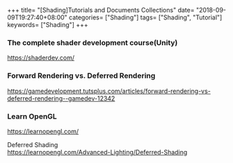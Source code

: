 +++
title= "[Shading]Tutorials and Documents Collections"
date= "2018-09-09T19:27:40+08:00"
categories= ["Shading"]
tags= ["Shading", "Tutorial"]
keywords= ["Shading"]
+++

### The complete shader development course(Unity)  

https://shaderdev.com/

### Forward Rendering vs. Deferred Rendering

https://gamedevelopment.tutsplus.com/articles/forward-rendering-vs-deferred-rendering--gamedev-12342

### Learn OpenGL

https://learnopengl.com/

Deferred Shading  
https://learnopengl.com/Advanced-Lighting/Deferred-Shading